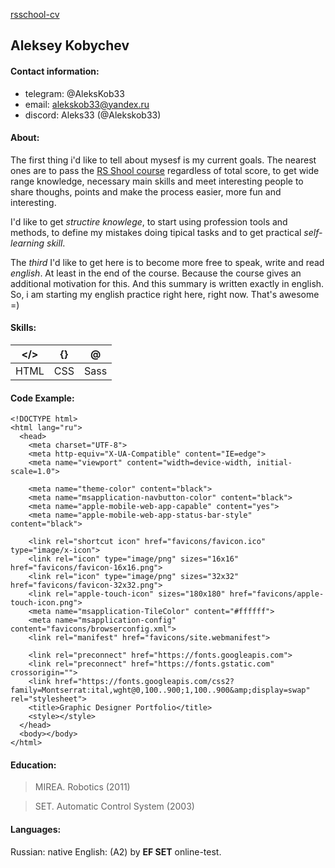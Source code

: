 [rsschool-cv](https://Alekskob33/github.io/rsschool-cv/cv)

## Aleksey Kobychev

#### Contact information:

+ telegram: @AleksKob33
+ email: alekskob33@yandex.ru
+ discord: Aleks33 (@Alekskob33)

#### About:

The first thing i'd like to tell about mysesf is my current goals. 
The nearest ones are to pass the [RS Shool course](https://github.com/rolling-scopes-school/tasks/tree/master/stage1#%D0%BD%D0%B5%D0%B4%D0%B5%D0%BB%D1%8F-1-15-%D0%BC%D0%B0%D1%80%D1%82%D0%B0-2022 "JS/Frontend-разработка") regardless of total score, to get wide range knowledge, necessary main skills and meet interesting people to share thoughs, points and make the process easier, more fun and interesting.

I'd like to get *structire knowlege*, to start using profession tools and methods, to define my mistakes doing tipical tasks and to get practical *self-learning skill*.

The *third* I'd like to get here is to become more free to speak, write and read *english*. At least in the end of the course. Because the course gives an additional motivation for this. And this summary is written exactly in english. So, i am starting my english practice right here, right now. That's awesome =)

#### Skills:

| </>     | {}      | @       |
|---------|---------|---------|
|HTML     |CSS      |Sass     |

#### Code Example:

```
<!DOCTYPE html>
<html lang="ru">
  <head>
    <meta charset="UTF-8">
    <meta http-equiv="X-UA-Compatible" content="IE=edge">
    <meta name="viewport" content="width=device-width, initial-scale=1.0">

    <meta name="theme-color" content="black">
    <meta name="msapplication-navbutton-color" content="black">
    <meta name="apple-mobile-web-app-capable" content="yes">
    <meta name="apple-mobile-web-app-status-bar-style" content="black">

    <link rel="shortcut icon" href="favicons/favicon.ico" type="image/x-icon">
    <link rel="icon" type="image/png" sizes="16x16" href="favicons/favicon-16x16.png">
    <link rel="icon" type="image/png" sizes="32x32" href="favicons/favicon-32x32.png">
    <link rel="apple-touch-icon" sizes="180x180" href="favicons/apple-touch-icon.png">
    <meta name="msapplication-TileColor" content="#ffffff">
    <meta name="msapplication-config" content="favicons/browserconfig.xml">
    <link rel="manifest" href="favicons/site.webmanifest">

    <link rel="preconnect" href="https://fonts.googleapis.com">
    <link rel="preconnect" href="https://fonts.gstatic.com" crossorigin="">
    <link href="https://fonts.googleapis.com/css2?family=Montserrat:ital,wght@0,100..900;1,100..900&amp;display=swap" rel="stylesheet">
    <title>Graphic Designer Portfolio</title>
    <style></style>
  </head>
  <body></body>
</html>
```

#### Education:
> MIREA. Robotics (2011)

> SET. Automatic Control System (2003)

#### Languages:
Russian: native
English: (A2) by **EF SET** online-test.